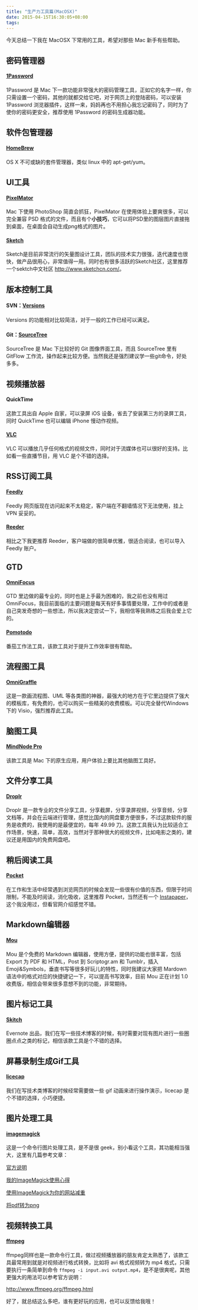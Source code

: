 ```yaml
---
title: "生产力工具篇(MacOSX)"
date: 2015-04-15T16:30:05+08:00
tags: 
---
```


今天总结一下我在 MacOSX 下常用的工具，希望对那些 Mac 新手有些帮助。

<!--more--> 

## 密码管理器

#### [1Password](https://agilebits.com/onepassword)

1Password 是 Mac 下一款功能非常强大的密码管理工具，正如它的名字一样，你只需设置一个密码，其他的就都交给它吧，对于网页上的登陆密码，可以安装 1Password 浏览器插件，这样一来，妈妈再也不用担心我忘记密码了，同时为了使你的密码更安全，推荐使用 1Password 的密码生成器功能。

## 软件包管理器

#### [HomeBrew](http://brew.sh/)

OS X 不可或缺的套件管理器，类似 linux 中的 apt-get/yum。

## UI工具

#### [PixelMator](http://www.pixelmator.com/)

Mac 下使用 PhotoShop 简直会抓狂，PixelMator 在使用体验上要爽很多，可以完全兼容 PSD 格式的文件，而且有个**小技巧**，它可以将PSD里的图层图片直接拖到桌面，在桌面会自动生成png格式的图片。

#### [Sketch](http://www.bohemiancoding.com/sketch/) 

Sketch是目前非常流行的矢量图设计工具，团队的技术实力很强，迭代速度也很快，做产品很用心，非常值得一用。同时也有很多活跃的Sketch社区，这里推荐一个sektch中文社区 <http://www.sketchcn.com/>。

## 版本控制工具

#### SVN：[Versions](http://versionsapp.com/)

Versions 的功能相对比较简洁，对于一般的工作已经可以满足。

#### Git：[SourceTree](http://sourcetreeapp.com/)

SourceTree 是 Mac 下比较好的 Git 图像界面工具，而且 SourceTree 里有 GitFlow 工作流，操作起来比较方便。当然我还是强烈建议学一些git命令，好处多多。

## 视频播放器

#### QuickTime

这款工具出自 Apple 自家，可以录屏 iOS 设备，省去了安装第三方的录屏工具，同时 QuickTime 也可以编辑 iPhone 慢动作视频。

#### [VLC](http://www.videolan.org/vlc/index.html)

VLC 可以播放几乎任何格式的视频文件，同时对于流媒体也可以很好的支持。比如看一些直播节目，用 VLC 是个不错的选择。

## RSS订阅工具

#### [Feedly](feedly.com)

Feedly 网页版现在访问起来不太稳定，客户端在不翻墙情况下无法使用，挂上 VPN 妥妥的。

#### [Reeder](http://reederapp.com/)

相比之下我更推荐 Reeder，客户端做的很简单优雅，很适合阅读，也可以导入 Feedly 账户。

## GTD

#### [OmniFocus](https://www.omnigroup.com/video/omnifocus-2-mac)

GTD 里边做的最专业的，同时也是上手最为困难的，我之前也没有用过 OmniFocus，我目前面临的主要问题是每天有好多事情要处理，工作中的或者是自己突发奇想的一些想法，所以我决定尝试一下，我相信等我熟练之后我会爱上它的。

#### [Pomotodo](pomotodo.com)

番茄工作法工具，该款工具对于提升工作效率很有帮助。

## 流程图工具

#### [OmniGraffle](https://www.omnigroup.com/omnigraffle)

这是一款画流程图、UML 等各类图的神器，最强大的地方在于它里边提供了强大的模板库，有免费的，也可以购买一些精美的收费模板。可以完全替代Windows 下的 Visio，强烈推荐此工具。

## 脑图工具

#### [MindNode Pro](https://mindnode.com/)

该款工具是 Mac 下的原生应用，用户体验上要比其他脑图工具好。

## 文件分享工具

#### [Droplr](https://droplr.com) 

Droplr 是一款专业的文件分享工具，分享截屏，分享录屏视频，分享音频，分享文档等，并会在云端进行管理，感觉比国内的网盘要方便很多，不过这款软件的服务是收费的，我使用的是最便宜的，每年 49.99 刀。这款工具我认为比较适合工作场景，快速，简单，高效，当然对于那种很大的视频文件，比如电影之类的，建议还是用国内的免费网盘吧。

## 稍后阅读工具

#### [Pocket](getpocket.com)

在工作和生活中经常遇到浏览网页的时候会发现一些很有价值的东西，但限于时间限制，不能及时阅读，消化吸收，这里推荐 Pocket，当然还有一个 [Instapaper](https://www.instapaper.com/)，这个我没用过，但看官网介绍感觉不错。

## Markdown编辑器

#### [Mou](http://25.io/mou/)

Mou 是个免费的 Markdown 编辑器，使用方便，提供的功能也很丰富，包括 Export 为 PDF 和 HTML，Post 到 Scriptogr.am 和 Tumblr，插入 Emoji&Symbols，垂直书写等很多好玩儿的特性，同时我建议大家把 Mardown 语法中的格式对应的快捷键记一下，可以提高书写效率，目前 Mou 正在计划 1.0 收费版，相信会带来很多意想不到的功能，非常期待。

## 图片标记工具

#### [Skitch](https://evernote.com/skitch/)

Evernote 出品，我们在写一些技术博客的时候，有时需要对现有图片进行一些圈圈点点之类的标记，相信该款工具是个不错的选择。

## 屏幕录制生成Gif工具

#### [licecap](http://www.cockos.com/licecap/)

我们在写技术类博客的时候经常需要做一些 gif 动画来进行操作演示，licecap 是个不错的选择，小巧便捷。


## 图片处理工具

#### [imagemagick](http://www.imagemagick.org)
这是一个命令行图片处理工具，是不是很 geek，别小看这个工具，其功能相当强大，这里有几篇参考文章：

[官方说明](http://www.imagemagick.org/script/command-line-options.php)

[我的ImageMagick使用心得](http://www.charry.org/docs/linux/ImageMagick/ImageMagick.html)

[使用ImageMagick为你的网站减重](http://www.oschina.net/question/12_4373)

[将pdf转为png](http://blog.sciencenet.cn/blog-1421598-801595.html)

## 视频转换工具

#### [ffmpeg](http://www.ffmpeg.org/)

ffmpeg同样也是一款命令行工具，做过视频播放器的朋友肯定太熟悉了，该款工具最常用到就是对视频进行格式转换，比如将 avi 格式视频转为 mp4 格式，只需要执行一条简单到命令 `ffmpeg -i input.avi output.mp4`，是不是很爽呢，其他更强大的用法可以参考官方说明：

<http://www.ffmpeg.org/ffmpeg.html>

好了，就总结这么多吧，谁有更好玩的应用，也可以反馈给我哦！
